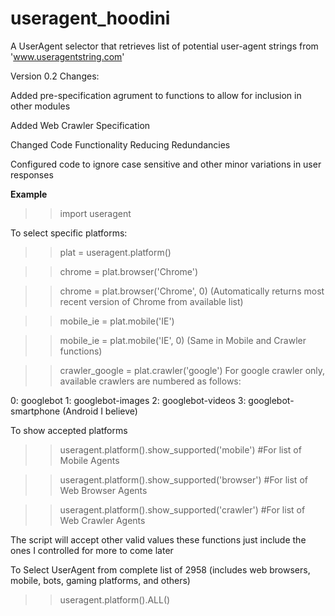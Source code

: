 # useragent_hoodini
A UserAgent selector that retrieves list of potential user-agent strings from 'www.useragentstring.com'

Version 0.2 Changes:

  Added pre-specification agrument to functions to allow for inclusion in other modules
  
  Added Web Crawler Specification
  
  Changed Code Functionality Reducing Redundancies
  
  Configured code to ignore case sensitive and other minor variations in user responses


<b>Example</b>

>> import useragent

To select specific platforms:

>> plat = useragent.platform()

>> chrome = plat.browser('Chrome')

>> chrome = plat.browser('Chrome', 0) (Automatically returns most recent version of Chrome from available list)

>> mobile_ie = plat.mobile('IE')

>> mobile_ie = plat.mobile('IE', 0) (Same in Mobile and Crawler functions)

>> crawler_google = plat.crawler('google') 
For google crawler only, available crawlers are numbered as follows:

  0: googlebot
  1: googlebot-images
  2: googlebot-videos
  3: googlebot-smartphone (Android I believe)

To show accepted platforms

>> useragent.platform().show_supported('mobile') #For list of Mobile Agents

>> useragent.platform().show_supported('browser') #For list of Web Browser Agents

>> useragent.platform().show_supported('crawler') #For list of Web Crawler Agents

The script will accept other valid values these functions just include the ones I controlled for more to come later

To Select UserAgent from complete list of 2958 (includes web browsers, mobile, bots, gaming platforms, and others)

>> useragent.platform().ALL()

